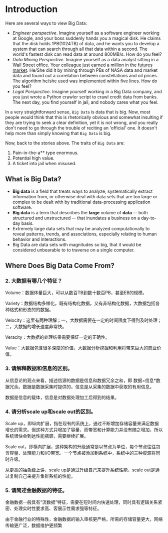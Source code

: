 # Introduction

Here are several ways to view Big Data:

- *Engineer perspective*. Imagine yourself as a software engineer working at Google, and your boss suddenly hands you a magical disk. He claims that the disk holds 1PB(1024TB) of data, and he wants you to develop a system that can search through all that data within a second. The world's fastest disk can read data at around 800MB/s. How do you feel?
- *Data Mining Perspective.* Imagine yourself as a data analyst sitting in a Wall Street office. Your colleague just earned a million in the [futures market](https://www.investopedia.com/terms/f/futuresmarket.asp). He/She did it by mining through PBs of NASA data and market data and found out a correlation between constellations and oil prices. The algorithm he/she used was implemented within five lines. How do you feel?
- *Legal Perspective.* Imagine yourself working in a Big Data company, and you just wrote a Python crawler script to crawl credit data from banks. The next day, you find yourself in jail, and nobody cares what you feel.

In a very straightforward sense, `Big Data` is data that is big. Now, most people would think that this is rhetorically obvious and somewhat insulting if they are trying to seek a clear definition, yet it is not wrong, and you really don't need to go through the trouble of reciting an 'official' one. It doesn't help more than simply knowing that `Big Data` is big.

Now, back to the stories above. The traits of `Big Data` are:

1. Pain-in-the-a** type enormous.
2. Potential high value.
3. A ticket into jail when misused.

## What is Big Data?

- **Big data** is a field that treats ways to analyze, systematically extract information from, or otherwise deal with data sets that are too large or complex to be dealt with by traditional data-processing application software.
- **Big data** is a term that describes the **large** volume of **data** -- both structured and unstructured -- that inundates a business on a day-to-day basis.
- Extremely large data sets that may be analyzed computationally to reveal patterns, trends, and associations, especially relating to human behavior and interactions.
- Big Data are data sets with magnitudes so big, that it would be considered unbearable to to traverse on a single computer.

## Where Does Big Data Come From?



### 2. 大数据有哪几个特征？

Volume：数据体量巨大，可以从数百TB到数十数百PB，甚至EB的规模。

Variety：数据结构多样化，既有结构化数据，又有非结构化数据，大数据包括各种格式和形态的的数据。

Velocity：这里有两种理解；一，大数据需要在一定的时间限度下得到及时处理；二，大数据的增长速度非常快。

Veracity：大数据的处理结果需要保证一定的正确性。

Value：大数据包含很多深度的价值，大数据分析挖掘和利用将带来巨大的商业价值。

### 3. 请解释数据和信息的区别。

从信息论的观点来看，描述信源的数据是信息和数据冗余之和，即 数据=信息*数据冗余。数据是数据采集时提供的，信息是从采集的数据中获取的有用信息。

数据是信息的载体，信息是对数据处理加工后得到的结果。

### 4. 请分析scale up和scale out的区别。

Scale up，即纵向扩展，指在现有的系统上，通过不断增加存储容量来满足数据增长的需求。但这种方式只增加了容量，而带宽和计算能力并没有随之增加，所以系统很快会到达性能瓶颈，需要继续扩展。

Scale out，即横向扩展，这种架构的升级通常是以节点为单位，每个节点往往包含容量、处理能力和I/O带宽。一个节点被添加到系统中，系统中的三种资源将同时升级。

从更高的抽象级上讲，scale up是通过升级自己来提升系统性能，scale out是通过复制自己来提升集群系统的性能。

### 5. 请简述金融数据的特征。

金融数据一般具有“流数据”特征，需要在短时间内快速处理，同时具有逻辑关系紧密、处理实时性要求高、客展示性需求强等特征。

由于金融行业的特殊性，金融数据的输入审核更严格，所需的存储容量更大，网络传输更广泛，数据维护更频繁